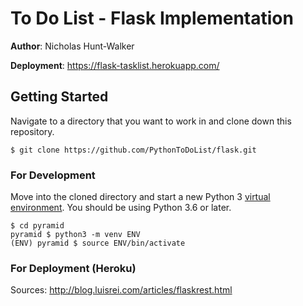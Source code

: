 # To Do List - Flask Implementation

**Author**: Nicholas Hunt-Walker

**Deployment**: https://flask-tasklist.herokuapp.com/

## Getting Started

Navigate to a directory that you want to work in and clone down this repository.

```
$ git clone https://github.com/PythonToDoList/flask.git
```

### For Development

Move into the cloned directory and start a new Python 3 [virtual environment](https://docs.python.org/3/tutorial/venv.html). You should be using Python 3.6 or later.

```
$ cd pyramid
pyramid $ python3 -m venv ENV
(ENV) pyramid $ source ENV/bin/activate
```

### For Deployment (Heroku)


Sources: http://blog.luisrei.com/articles/flaskrest.html
